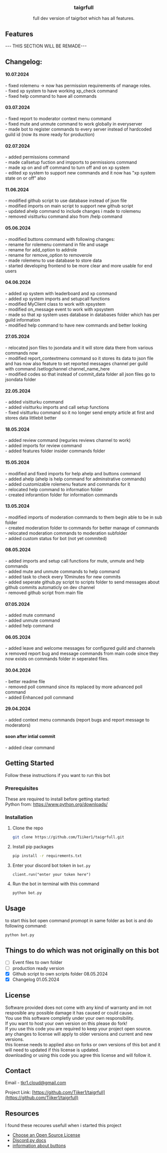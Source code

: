 <div align="center">
  <h3 align="center">taigrfull</h3>
  <p align="center">
    full dev version of taigrbot which has all features.
  </p>
</div>

<!-- ABOUT THE PROJECT -->
## Features

--- THIS SECTION WILL BE REMADE---

## Changelog:

<h4>10.07.2024</h4>
- fixed rolemenu -> now has permission requirements of manage roles.<br>
- fixed xp system to have working xp_check command<br>
- fixed help command to have all commands

<h4>03.07.2024</h4>
- fixed report to moderator context menu command<br>
- fixed mute and unmute command to work globally in everyserver<br>
- made bot to register commands to every server instead of hardcoded guild id (now its more ready for production)<br>

<h4>02.07.2024</h4>
- added permissions command<br>
- made callsetup fuction and impports to permissions command<br>
- made xp on and off command to turn off and on xp system <br>
- edited xp system to support new commands and it now has "xp system state on or off" also<br>

<h4>11.06.2024</h4>
- modified github script to use database instead of json file<br>
- modified imports on main script to support new github script<br>
- updated ahelp command to include changes i made to rolemenu<br>
- removed visitturku command also from /help command<br>

<h4>05.06.2024</h4>
- modified buttons command with following changes:<br>
- rename for rolemenu command in file and usage<br>
- rename for add_option to addrole<br>
- rename for remove_option to removerole<br>
- made rolemenu to use database to store data<br>
- started developing frontend to be more clear and more usable for end users

<h4>04.06.2024</h4>
- added xp system with leaderboard and xp command<br>
- added xp system imports and setupcall functions<br>
- modified MyClient class to work with xpsystem<br>
- modified on_message event to work with xpsystem<br>
- made so that xp system uses database in databases folder which has per guild information<br>
- modified help command to have new commands and better looking<br>

<h4>27.05.2024</h4>
- relocated json files to jsondata and it will store data there from various commands now<br>
- modified report_contextmenu command so it stores its data to json file and has now also feature to set reported messages channel per guild<br>
  with command /setlogchannel channel_name_here<br>
- modified codes so that instead of commit_data folder all json files go to jsondata folder<br>

<h4>22.05.2024</h4>
- added visitturku command<br>
- added visitturku imports and call setup functions<br>
- fixed visitturku command so it no longer send empty article at first and stores data littlebit better<br>

<h4>18.05.2024</h4>
- added review command (reguries reviews channel to work)<br>
- added imports for review command<br>
- added features folder insider commands folder<br>

<h4>15.05.2024</h4>
- modified and fixed imports for help ahelp and buttons command<br>
- added ahelp (ahelp is help command for adminstrative commands)<br>
- added customizable rolemenu feature and commands for it<br>
- relocated help command to information folder<br>
- created inforamtion folder for information commands<br>

<h4>13.05.2024</h4>
- modified imports of moderation commands to them begin able to be in sub folder<br>
- created moderation folder to commands for better manage of commands<br>
- relocated moderation commands to moderation subfolder<br>
- added custom status for bot (not yet commited)

<h4>08.05.2024</h4>
- added imports and setup call functions for mute, unmute and help commands<br>
- added mute and unmute commands to help command<br>
- added task to check every 10minutes for new commits<br>
- added seperate github.py script to scripts folder to send messages about github commits automaticly on dev channel<br>
- removed github script from main file<br>

<h4>07.05.2024</h4>
- added mute command<br>
- added unmute command<br>
- added help command<br>

<h4>06.05.2024</h4>
- added leave and welcome messages for configured guild and channels<br>
x removed report bug and message commands from main code since they now exists on commands folder in seperated files.<br>

<h4>30.04.2024</h4>
- better readme file<br>
- removed poll command since its replaced by more advanced poll command<br>
- added Enhanced poll command<br>

<h4>29.04.2024</h4>
- added context menu commands (report bugs and report message to moderators)
<h4>soon after intial commit</h4>
- added clear command

<!-- GETTING STARTED -->
## Getting Started

Follow these instructions if you want to run this bot

### Prerequisites
These are required to install before getting started:<br>
Python from: https://www.python.org/downloads/

### Installation

1. Clone the repo
   ```sh
   git clone https://github.com/Tiiker1/taigrfull.git
   ```
2. Install pip packages
   ```sh
   pip install -r requirements.txt
   ```
3. Enter your discord bot token in `bot.py`
   ```
   client.run("enter your token here")
   ```
4. Run the bot in terminal with this command
   ```sh
   python bot.py
   ```


<!-- USAGE EXAMPLES -->
## Usage

to start this bot open command promopt in same folder as bot is and do following command:
   ```sh
   python bot.py
   ```

<!-- ROADMAP -->
## Things to do which was not originally on this bot

- [ ] Event files to own folder
- [ ] production ready version
- [x] Github script to own scripts folder 08.05.2024
- [x] Changelog 01.05.2024

<!-- LICENSE -->
## License

Software provided does not come with any kind of warranty and im not resposible any possible damage it has caused or could cause.<br>
You use this software completly under your own responsibility.<br>
If you want to host your own version on this please do fork!<br>
If you use this code you are required to keep your project open source.<br>
any changes to license will apply to older versions and current and new versions.<br>
this license needs to applied also on forks or own versions of this bot and it will need to updated if this license is updated.<br>
downloading or using this code you agree this license and will follow it.<br>

<!-- CONTACT -->
## Contact

Email -  tkr1.cloud@gmail.com

Project Link: [https://github.com/Tiiker1/taigrfull](https://github.com/Tiiker1/taigrfull)


<!-- ACKNOWLEDGMENTS -->
## Resources

I found these recoures usefull when i started this project

* [Choose an Open Source License](https://choosealicense.com)
* [Discord.py docs](https://discordpy.readthedocs.io/en/stable/)
* [information about buttons](https://gist.github.com/lykn/bac99b06d45ff8eed34c2220d86b6bf4)
  
